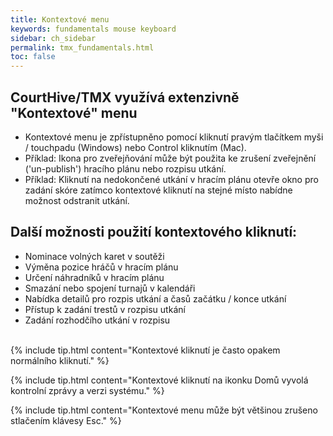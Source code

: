 ```yaml
---
title: Kontextové menu
keywords: fundamentals mouse keyboard
sidebar: ch_sidebar
permalink: tmx_fundamentals.html
toc: false
---
```

## CourtHive/TMX využívá extenzivně "Kontextové" menu

* Kontextové menu je zpřístupněno pomocí kliknutí pravým tlačítkem myši / touchpadu (Windows) nebo Control kliknutím (Mac).
* Příklad: Ikona pro zveřejňování může být použita ke zrušení zveřejnění ('un-publish') hracího plánu nebo rozpisu utkání.
* Příklad: Kliknutí na nedokončené utkání v hracím plánu otevře okno pro zadání skóre zatímco kontextové kliknutí na stejné místo nabídne možnost odstranit utkání.

## Další možnosti použití kontextového kliknutí:
* Nominace volných karet v soutěži
* Výměna pozice hráčů v hracím plánu
* Určení náhradníků v hracím plánu
* Smazání nebo spojení turnajů v kalendáři
* Nabídka detailů pro rozpis utkání a časů začátku / konce utkání
* Přístup k zadání trestů v rozpisu utkání
* Zadání rozhodčího utkání v rozpisu

<br>
{% include tip.html content="Kontextové kliknutí je často opakem normálního kliknutí." %}

{% include tip.html content="Kontextové kliknutí na ikonku Domů vyvolá kontrolní zprávy a verzi systému." %}

{% include tip.html content="Kontextové menu  může být většinou zrušeno stlačením klávesy Esc." %}
